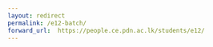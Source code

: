 ```yaml
---
layout: redirect
permalink: /e12-batch/
forward_url:  https://people.ce.pdn.ac.lk/students/e12/
---
```

